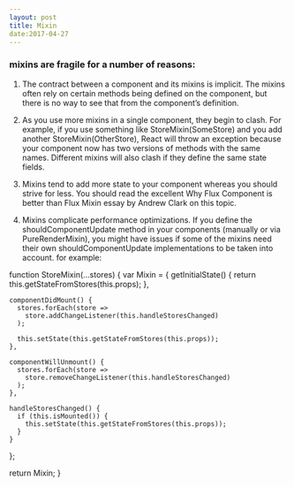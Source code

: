 ```yaml
---
layout: post
title: Mixin
date:2017-04-27
---
```


###  mixins are fragile for a number of reasons:

1. The contract between a component and its mixins is implicit. The mixins often rely on certain methods being defined on the component, but there is no way to see that from the component’s definition.

2.  As you use more mixins in a single component, they begin to clash. For example, if you use something like StoreMixin(SomeStore) and you add another StoreMixin(OtherStore), React will throw an exception because your component now has two versions of methods with the same names. Different mixins will also clash if they define the same state fields.

3. Mixins tend to add more state to your component whereas you should strive for less. You should read the excellent Why Flux Component is better than Flux Mixin essay by Andrew Clark on this topic.

4. Mixins complicate performance optimizations. If you define the shouldComponentUpdate method in your components (manually or via PureRenderMixin), you might have issues if some of the mixins need their own shouldComponentUpdate implementations to be taken into account. 
 for example:

function StoreMixin(...stores) {
  var Mixin = {
    getInitialState() {
      return this.getStateFromStores(this.props);
    },

    componentDidMount() {
      stores.forEach(store =>
        store.addChangeListener(this.handleStoresChanged)
      );

      this.setState(this.getStateFromStores(this.props));
    },

    componentWillUnmount() {
      stores.forEach(store =>
        store.removeChangeListener(this.handleStoresChanged)
      );
    },

    handleStoresChanged() {
      if (this.isMounted()) {
        this.setState(this.getStateFromStores(this.props));
      }
    }
  };

  return Mixin;
}